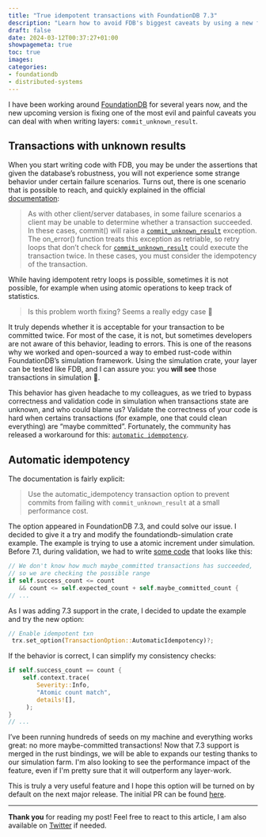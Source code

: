 ```yaml
---
title: "True idempotent transactions with FoundationDB 7.3"
description: "Learn how to avoid FDB's biggest caveats by using a new feature called automatic idempotency in FoundationDB"
draft: false
date: 2024-03-12T00:37:27+01:00
showpagemeta: true
toc: true
images:
categories:
- foundationdb
- distributed-systems
---
```


I have been working around [FoundationDB](https://foundationdb.org) for several years now, and the new upcoming version is fixing one of the most evil and painful caveats you can deal with when writing layers: `commit_unknown_result`.

##  Transactions with unknown results

When you start writing code with FDB, you may be under the assertions that given the database’s robustness, you will not experience some strange behavior under certain failure scenarios. Turns out, there is one scenario that is possible to reach, and quickly explained in the official [documentation](https://apple.github.io/foundationdb/developer-guide.html#transactions-with-unknown-results):

>  As with other client/server databases, in some failure scenarios a client may be unable to determine whether a transaction succeeded. In these cases, commit() will raise a [`commit_unknown_result`](https://apple.github.io/foundationdb/api-error-codes.html#developer-guide-error-codes) exception. The on_error() function treats this exception as retriable, so retry loops that don’t check for [`commit_unknown_result`](https://apple.github.io/foundationdb/api-error-codes.html#developer-guide-error-codes) could execute the transaction twice. In these cases, you must consider the idempotency of the transaction.

While having idempotent retry loops is possible, sometimes it is not possible, for example when using atomic operations to keep track of statistics.

> Is this problem worth fixing? Seems a really edgy case 🤔

It truly depends whether it is acceptable for your transaction to be committed twice. For most of the case, it is not, but sometimes developers are not aware of this behavior, leading to errors. This is one of the reasons why we worked and open-sourced a way to embed rust-code within FoundationDB’s simulation framework. Using the simulation crate, your layer can be tested like FDB, and I can assure you: you **will see** those transactions in simulation 🙈.

This behavior has given headache to my colleagues, as we tried to bypass correctness and validation code in simulation when transactions state are unknown, and who could blame us? Validate the correctness of your code is hard when certains transactions (for example, one that could clean everything) are “maybe committed”. Fortunately, the community has released a workaround for this: [`automatic idempotency`](https://github.com/apple/foundationdb/blob/release-7.3/documentation/sphinx/source/automatic-idempotency.rst).

## Automatic idempotency

The documentation is fairly explicit:

>  Use the automatic_idempotency transaction option to prevent commits from failing with `commit_unknown_result` at a small performance cost.

The option appeared in FoundationDB 7.3, and could solve our issue. I decided to give it a try and modify the foundationdb-simulation crate example. The example is trying to use a atomic increment under simulation. Before 7.1, during validation, we had to write [some code](https://github.com/foundationdb-rs/foundationdb-rs/blob/98136cbea1c9b8d40ea9a599438ce0fa8d0297c0/foundationdb-simulation/examples/atomic/workload.rs#L99C1-L99C94) that looks like this:

```rust
// We don't know how much maybe_committed transactions has succeeded,
// so we are checking the possible range
if self.success_count <= count
   && count <= self.expected_count + self.maybe_committed_count {
// ...
```

As I was adding 7.3 support in the crate, I decided to update the example and try the new option:

```rust
// Enable idempotent txn
 trx.set_option(TransactionOption::AutomaticIdempotency)?;
```

If the behavior is correct, I can simplify my consistency checks:

```rust
if self.success_count == count {
    self.context.trace(
        Severity::Info,
        "Atomic count match",
        details![],
     );
}
// ...
```

I’ve been running hundreds of seeds on my machine and everything works great: no more maybe-committed transactions! Now that 7.3 support is merged in the rust bindings, we will be able to expands our testing thanks to our simulation farm. I'm also looking to see the performance impact of the feature, even if I'm pretty sure that it will outperform any layer-work.

This is truly a very useful feature and I hope this option will be turned on by default on the next major release. The initial PR can be found [here](https://github.com/apple/foundationdb/pull/8398 ).

---

**Thank you** for reading my post! Feel free to react to this article, I am also available on [Twitter](https://twitter.com/PierreZ) if needed.